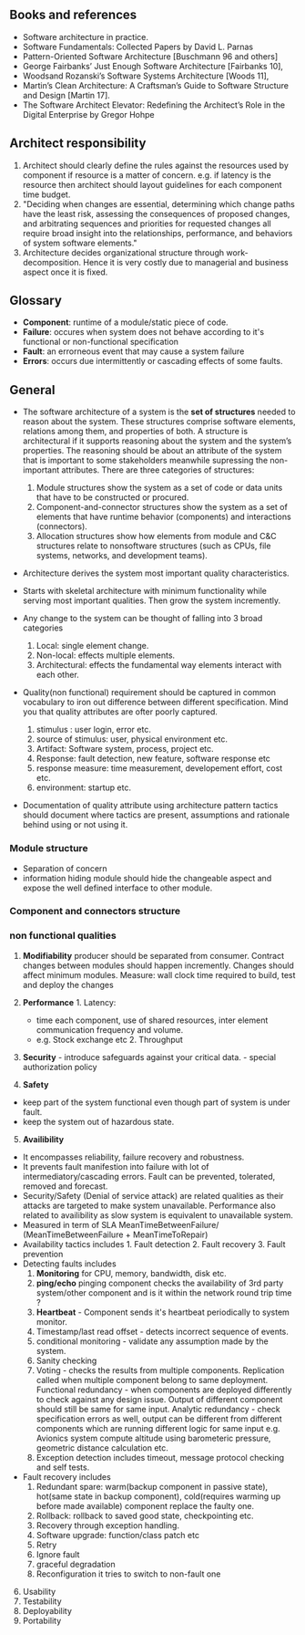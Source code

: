 ## Books and references
 - Software architecture in practice.
 - Software Fundamentals: Collected Papers by David L. Parnas
 - Pattern-Oriented Software Architecture [Buschmann 96 and others]
 - George Fairbanks’ Just Enough Software Architecture [Fairbanks 10], 
 - Woodsand Rozanski’s Software Systems Architecture [Woods 11],
 - Martin’s Clean Architecture: A Craftsman’s Guide to Software Structure and Design [Martin 17].
 - The Software Architect Elevator: Redefining the Architect’s Role in the Digital Enterprise by Gregor Hohpe


## Architect responsibility
 1. Architect should clearly define the rules against the resources used by component if resource is a matter of concern. e.g. if latency is the resource then architect should layout guidelines for each component time budget.
 2. "Deciding when changes are essential, determining which change paths have the least risk,
assessing the consequences of proposed changes, and arbitrating sequences and priorities for
requested changes all require broad insight into the relationships, performance, and behaviors
of system software elements."  
 3. Architecture decides organizational structure through work-decomposition. Hence it is very costly due to managerial and business aspect once it is fixed.

## Glossary
 - **Component**: runtime of a module/static piece of code.
 - **Failure**: occures when system does not behave according to it's functional or non-functional specification
 - **Fault**: an errorneous event that may cause a system failure
 - **Errors**: occurs due intermittently or cascading effects of some faults.

## General 
 - The software architecture of a system is the **set of structures** needed to reason about the system. These structures comprise software elements, relations among them, and properties of both. A structure is architectural if it supports reasoning about the system and the system’s properties. The reasoning should be about an attribute of the system that is important to some stakeholders meanwhile supressing the non-important attributes. There are three categories of structures: 
   1. Module structures show the system as a set of code or data units that have to be constructed or procured. 
   2. Component-and-connector structures show the system as a set of elements that have runtime behavior (components) and interactions (connectors).
   3. Allocation structures show how elements from module and C&C structures relate to nonsoftware structures (such as CPUs, file systems, networks, and development teams).
 - Architecture derives the system most important quality characteristics.  
 - Starts with skeletal architecture with minimum functionality while serving most important qualities. Then grow the system incremently.
 - Any change to the system can be thought of falling into 3 broad categories
   1. Local: single element change. 
   2. Non-local: effects multiple elements. 
   3. Architectural: effects the fundamental way elements interact with each other.
 - Quality(non functional) requirement should be captured in common vocabulary to iron out difference between different specification. Mind you that quality attributes are ofter poorly captured.
   1. stimulus : user login, error etc.
   2. source of stimulus: user, physical environment etc.
   3. Artifact: Software system, process, project etc.
   4. Response: fault detection, new feature, software response etc
   5. response measure: time measurement, developement effort, cost etc.
   6. environment: startup etc.

 - Documentation of quality attribute using architecture pattern tactics should document where tactics are present, assumptions and rationale behind using or not using it.



### Module structure 
 - Separation of concern
 - information hiding module should hide the changeable aspect and expose the well defined interface to other module.

### Component and connectors structure

### non functional qualities
  1. **Modifiability** producer should be separated from consumer. Contract changes between modules should happen incremently. Changes should affect minimum modules. 
     Measure: wall clock time required to build, test and deploy the changes

  2. **Performance** 
    1. Latency: 
      - time each component, use of shared resources, inter element communication frequency and volume.
      - e.g. Stock exchange etc
    2. Throughput
       
  3. **Security** 
    - introduce safeguards against your critical data. 
    - special authorization policy

  4. **Safety**
   - keep part of the system functional even though part of system is under fault.
   - keep the system out of hazardous state.

  5. **Availibility**
   - It encompasses reliability, failure recovery and robustness.
   - It prevents fault manifestion into failure with lot of intermediatory/cascading errors. 
   Fault can be prevented, tolerated, removed and forecast.
   - Security/Safety (Denial of service attack) are related qualities as their attacks are targeted to make system unavailable. Performance also related to availibility as slow system is equivalent to unavailable system.
   - Measured in term of SLA MeanTimeBetweenFailure/ (MeanTimeBetweenFailure + MeanTimeToRepair)
   - Availability tactics includes 1. Fault detection 2. Fault recovery 3. Fault prevention
   - Detecting faults includes 
     1. **Monitoring** for CPU, memory, bandwidth, disk etc.
     2. **ping/echo** pinging component checks the availability of 3rd party system/other component and is it within the network round trip time ?
     3. **Heartbeat** -  Component sends it's heartbeat periodically to system monitor.
     4. Timestamp/last read offset - detects incorrect sequence of events.
     5. conditional monitoring - validate any assumption made by the system.
     6. Sanity checking
     7. Voting - checks the results from multiple components. Replication called when multiple component belong to same deployment. Functional redundancy - when components are deployed differently to check against any design issue. Output of different component should still be same for same input. Analytic redundancy - check specification errors as well, output can be different from different components which are running different logic for same input e.g. Avionics system compute altitude using barometeric pressure, geometric distance calculation etc. 
     8. Exception detection includes timeout, message protocol checking and self tests.
   - Fault recovery includes
     1. Redundant spare: warm(backup component in passive state), hot(same state in backup component), cold(requires warming up before made available) component replace the faulty one.
     2. Rollback: rollback to saved good state, checkpointing etc.
     3. Recovery through exception handling.
     4. Software upgrade: function/class patch etc
     5. Retry
     6. Ignore fault
     7. graceful degradation 
     8. Reconfiguration it tries to switch to non-fault one

  6. Usability
  7. Testability
  8. Deployability
  9. Portability
